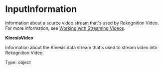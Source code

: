 # InputInformation<a name="streaming-video-kinesis-output-reference-inputinformation"></a>

Information about a source video stream that's used by Rekognition Video\. For more information, see [Working with Streaming Videos](streaming-video.md)\.

**KinesisVideo**

Information about the Kinesis data stream that's used to stream video into Rekognition Video\.

Type: [](streaming-video-kinesis-output-reference-kinesisvideostreams.md) object